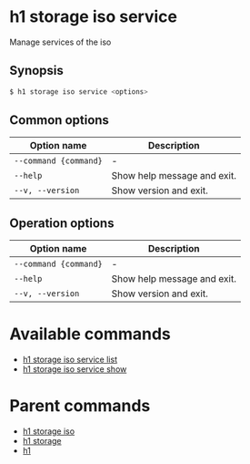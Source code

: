 
# h1 storage iso service

Manage services of the iso

## Synopsis

```bash
$ h1 storage iso service <options>
```

## Common options

| Option name               | Description                 |
| ------------------------- | --------------------------- |
| ```--command {command}``` | -                           |
| ```--help```              | Show help message and exit. |
| ```--v, --version```      | Show version and exit.      |

## Operation options

| Option name               | Description                 |
| ------------------------- | --------------------------- |
| ```--command {command}``` | -                           |
| ```--help```              | Show help message and exit. |
| ```--v, --version```      | Show version and exit.      |

# Available commands

* [h1 storage iso service list](./list/README.md)
* [h1 storage iso service show](./show/README.md)

# Parent commands

* [h1 storage iso](./../README.md)
* [h1 storage](./../../README.md)
* [h1](./../../../README.md)
